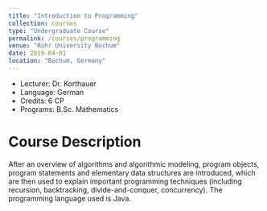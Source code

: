```yaml
---
title: "Introduction to Programming"
collection: courses
type: "Undergraduate Course"
permalink: /courses/programming
venue: "Ruhr University Bochum"
date: 2019-04-01
location: "Bochum, Germany"
---
```


* Lecturer: Dr. Korthauer
* Language: German
* Credits: 6 CP
* Programs: B.Sc. Mathematics

Course Description
======

After an overview of algorithms and algorithmic modeling, program objects, program statements and elementary data structures are introduced, which are then used to explain important programming techniques (including recursion, backtracking, divide-and-conquer, concurrency).
The programming language used is Java.
